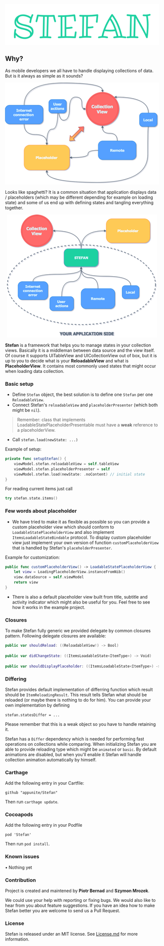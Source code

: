 <p align="center">
  <img src="resources/stefan_logo.png" alt="Stefan logo"/>
</p>

## Why?

As mobile developers we all have to handle displaying collections of data. But is it always as simple as it sounds? 

<p align="center">
  <img src="resources/stefan_spaghetti.png" alt="Stefan spaghetti"/>
</p>

Looks like spaghetti? It is a common situation that application displays data / placeholders (which may be different depending for example on loading state) and some of us end up with defining states and tangling everything together. 

<p align="center">
  <img src="resources/stefan_overview.png" alt="Stefan overview"/>
</p>

**Stefan** is a framework that helps you to manage states in your collection views. Basically it is a middleman between data source and the view itself. Of course it supports UITableView and UICollectionView out of box, but it is up to you to decide what is your **ReloadableView** and what is **PlaceholderView**. It contains most commonly used states that might occur when loading data collection. 

### Basic setup 

- Define `Stefan` object, the best solution is to define one `Stefan` per one `ReloadableView`.
- Connect Stefan's `reloadableView` and `placeholderPresenter` (which both might be `nil`).
> Remember: class that implements LoadableStatePlaceholderPresentable must have a **weak** reference to a placeholderView.
- Call `stefan.load(newState: ...)` 

Example of setup:

```swift
private func setupStefan() {
	viewModel.stefan.reloadableView = self.tableView
	viewModel.stefan.placeholderPresenter = self
	viewModel.stefan.load(newState: .noContent) // initial state
}
```

For reading current items just call 

```swift
try stefan.state.items()
```

### Few words about placeholder

- We have tried to make it as flexible as possible so you can provide a custom placeholder view which should conform to `LoadableStatePlaceholderView` and also implement `ItemsLoadableStateBindable` protocol. To display custom placeholder view just implement your own version of function `customPlaceholderView` that is handled by Stefan's `placeholderPresenter`. 

Example for customization: 

```swift
public func customPlaceholderView() -> LoadableStatePlaceholderView {
	let view = LoadingPlaceholderView.instanceFromNib()
    view.dataSource = self.viewModel
    return view
}
```

- There is also a default placeholder view built from title, subtitle and activity indicator which might also be useful for you. Feel free to see how it works in the example project. 

### Closures

To make Stefan fully generic we provided delegate by common closures pattern. Following delegate closures are available: 

```swift
public var shouldReload: ((ReloadableView!) -> Bool)
    
public var didChangeState: ((ItemsLoadableState<ItemType>) -> Void)
    
public var shouldDisplayPlaceholder: ((ItemsLoadableState<ItemType>) -> Bool)
```

### Differing 

Stefan provides default implementation of differring function which result should be `ItemReloadingResult`. This result tells Stefan what should be reloaded (or maybe there is nothing to do for him). You can provide your own implementation by defining 

`stefan.statesDiffer = ...` 

Please remember that this is a weak object so you have to handle retaining it. 

Stefan has a `Differ` dependency which is needed for performing fast operations on collections while comparing. When initializing Stefan you are able to provide reloading type which might be `animated` or `basic`. By default animations are disabled, but when you'll enable it Stefan will handle collection animation automatically by himself.

### Carthage

Add the following entry in your Cartfile:

```
github "appunite/Stefan"
```

Then run `carthage update`.


### Cocoapods

Add the following entry in your Podfile

```
pod 'Stefan'
```

Then run `pod install`.

### Known issues

• Nothing yet

### Contribution

Project is created and maintened by **Piotr Bernad** and **Szymon Mrozek**.

We could use your help with reporting or fixing bugs. We would also like to hear from you about feature suggestions. If you have an idea how to make Stefan better you are welcome to send us a Pull Request.

### License

Stefan is released under an MIT license. See [License.md](LICENSE.md) for more information.
